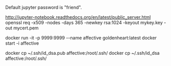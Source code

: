 Default jupyter password is "friend".

http://jupyter-notebook.readthedocs.org/en/latest/public_server.html
openssl req -x509 -nodes -days 365 -newkey rsa:1024 -keyout mykey.key -out mycert.pem

docker run -it -p 9999:9999 --name affective goldenheart:latest
docker start -i affective


docker cp ~/.ssh/id_dsa.pub   affective:/root/.ssh/
docker cp ~/.ssh/id_dsa   affective:/root/.ssh/
